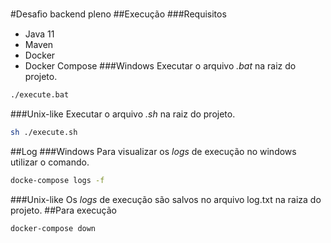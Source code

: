 #Desaﬁo backend pleno
##Execução
###Requisitos
- Java 11
- Maven
- Docker
- Docker Compose
###Windows
Executar o arquivo _.bat_ na raiz do projeto.
```cmd
./execute.bat
```
###Unix-like
Executar o arquivo _.sh_ na raiz do projeto.
```bash
sh ./execute.sh
```
##Log
###Windows
Para visualizar os _logs_ de execução no windows utilizar o comando.
```bash
docke-compose logs -f
```
###Unix-like
Os _logs_ de execução são salvos no arquivo log.txt na raiza do projeto.
##Para execução
```bash
docker-compose down
```

